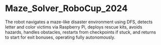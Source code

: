 # Maze_Solver_RoboCup_2024
The robot navigates a maze-like disaster environment using DFS, detects letter and color victims via Raspberry Pi, deploys rescue kits, avoids hazards, handles obstacles, restarts from checkpoints if stuck, and returns to start for exit bonuses, operating fully autonomously.
